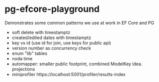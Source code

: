 # pg-efcore-playground

Demonstrates some common patterns we use at work in EF Core and PG

- soft delete with timestamptz
- created/edited dates with timestamptz
- key vs id (use id for join, use keys for public api)
- version number as concurrency check
- enum "lib" tables
- noda time
- automapper: smaller public footprint, combined ModelKey idea. projections
- miniprofiler https://localhost:5001/profiler/results-index
